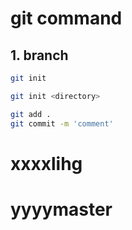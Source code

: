 # git command

## 1. branch

```bash
git init 

git init <directory>
```



```bash
git add .
git commit -m 'comment'
```





xxxxlihg
=======

yyyymaster
=======
